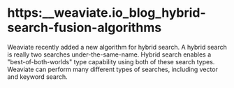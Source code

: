 # https:\_\_weaviate.io_blog_hybrid-search-fusion-algorithms

Weaviate recently added a new algorithm for hybrid search. A hybrid search is really two searches under-the-same-name. Hybrid search enables a "best-of-both-worlds" type capability using both of these search types. Weaviate can perform many different types of searches, including vector and keyword search.
